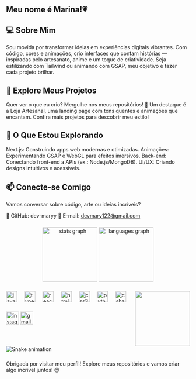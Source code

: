 <h2 align="left">Meu nome é Marina!💗</h2>

<h2 align="left">💻 Sobre Mim</h2>
Sou movida por transformar ideias em experiências digitais vibrantes. Com código, cores e animações, crio interfaces que contam histórias — inspiradas pelo artesanato, anime e um toque de criatividade. Seja estilizando com Tailwind ou animando com GSAP, meu objetivo é fazer cada projeto brilhar.

<h2 align="left">📂 Explore Meus Projetos</h2>
Quer ver o que eu crio? Mergulhe nos meus repositórios! 🌟 Um destaque é a Loja Artesanal, uma landing page com tons quentes e animações que encantam. Confira mais projetos para descobrir meu estilo!

<h2 align="left">🔧 O Que Estou Explorando</h2>

Next.js: Construindo apps web modernas e otimizadas.
Animações: Experimentando GSAP e WebGL para efeitos imersivos.
Back-end: Conectando front-end a APIs (ex.: Node.js/MongoDB).
UI/UX: Criando designs intuitivos e acessíveis.


<h2 align="left">📫 Conecte-se Comigo</h2>
Vamos conversar sobre código, arte ou ideias incríveis?

🐙 GitHub: dev-maryy
📧 E-mail: devmary122@gmail.com


###

<div align="center">
  <img src="https://github-readme-stats.vercel.app/api?username=dev-maryy&hide_title=false&hide_rank=false&show_icons=true&include_all_commits=true&count_private=true&disable_animations=false&theme=dracula&locale=en&hide_border=false" height="150" alt="stats graph"  />
  <img src="https://github-readme-stats.vercel.app/api/top-langs?username=dev-maryy&locale=en&hide_title=false&layout=compact&card_width=320&langs_count=5&theme=dracula&hide_border=false" height="150" alt="languages graph"  />
</div>

###

<img align="right" height="150" src="https://i.imgflip.com/65efzo.gif"  />

###

<div align="left">
  <img src="https://cdn.jsdelivr.net/gh/devicons/devicon/icons/javascript/javascript-original.svg" height="30" alt="javascript logo"  />
  <img width="12" />
  <img src="https://cdn.jsdelivr.net/gh/devicons/devicon/icons/typescript/typescript-original.svg" height="30" alt="typescript logo"  />
  <img width="12" />
  <img src="https://cdn.jsdelivr.net/gh/devicons/devicon/icons/react/react-original.svg" height="30" alt="react logo"  />
  <img width="12" />
  <img src="https://cdn.jsdelivr.net/gh/devicons/devicon/icons/html5/html5-original.svg" height="30" alt="html5 logo"  />
  <img width="12" />
  <img src="https://cdn.jsdelivr.net/gh/devicons/devicon/icons/css3/css3-original.svg" height="30" alt="css3 logo"  />
  <img width="12" />
  <img src="https://cdn.jsdelivr.net/gh/devicons/devicon/icons/python/python-original.svg" height="30" alt="python logo"  />
  <img width="12" />
  <img src="https://cdn.jsdelivr.net/gh/devicons/devicon/icons/csharp/csharp-original.svg" height="30" alt="csharp logo"  />
</div>

###

<div align="left">
  <img src="https://img.shields.io/static/v1?message=Instagram&logo=instagram&label=&color=E4405F&logoColor=white&labelColor=&style=for-the-badge" height="35" alt="instagram logo"  />
  <img src="https://img.shields.io/static/v1?message=Gmail&logo=gmail&label=&color=D14836&logoColor=white&labelColor=&style=for-the-badge" height="35" alt="gmail logo"  />

###

<br clear="both">

<img src="https://raw.githubusercontent.com/dev-maryy/dev-maryy/output/snake.svg" alt="Snake animation" />

###

Obrigada por visitar meu perfil! Explore meus repositórios e vamos criar algo incrível juntos! 😊
